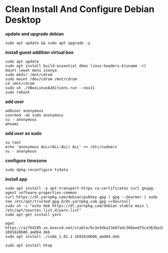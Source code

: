 # Clean Install And Configure Debian Desktop

**update and upgrade debian**
```
sudo apt update && sudo apt upgrade -y
```

**install guest addition virtual box**
```
sudo apt update
sudo apt install build-essential dkms linux-headers-$(uname -r)
mount lewat menu isonya
sudo mkdir /mnt/cdrom
sudo mount /dev/cdrom /mnt/cdrom
cd /mnt/cdrom
sudo sh ./VBoxLinuxAdditions.run --nox11
sudo reboot
```

**add user**
```
adduser anonymous
usermod -aG sudo anonymous
su - anonymous
whoami
```

**add user as sudo**
```
su root
echo 'anonymous ALL=(ALL:ALL) ALL' >> /etc/sudoers
su - anonymous
```

**configure timezone**
```
sudo dpkg-reconfigure tzdata
```

**install app**
```
sudo apt install -y apt-transport-https ca-certificates curl gnupg-agent software-properties-common
curl https://dl.yarnpkg.com/debian/pubkey.gpg | gpg --dearmor | sudo tee /etc/apt/trusted.gpg.d/dn.yarnpkg.com.gpg >/dev/null
sudo sh -c "echo deb https://dl.yarnpkg.com/debian stable main \
/etc/apt/sources.list.d/yarn.list"
sudo apt-get install yarn

wget https://az764295.vo.msecnd.net/stable/6c3e3dba23e8fadc360aed75ce363ba185c49794/code_1.81.1-1691620686_amd64.deb
sudo apt install ./code_1.81.1-1691620686_amd64.deb

sudo apt install htop
```
